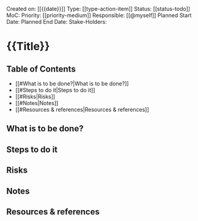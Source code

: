 Created on: [[{{date}}]]
Type: [[type-action-item]]
Status: [[status-todo]]
MoC: 
Priority: [[priority-medium]]
Responsible: [[@myself]]
Planned Start Date: 
Planned End Date: 
Stake-Holders: 
# {{Title}}

## Table of Contents

- [[#What is to be done?|What is to be done?]]
- [[#Steps to do it|Steps to do it]]
- [[#Risks|Risks]]
- [[#Notes|Notes]]
- [[#Resources & references|Resources & references]]

## What is to be done?


## Steps to do it


## Risks


## Notes


## Resources & references